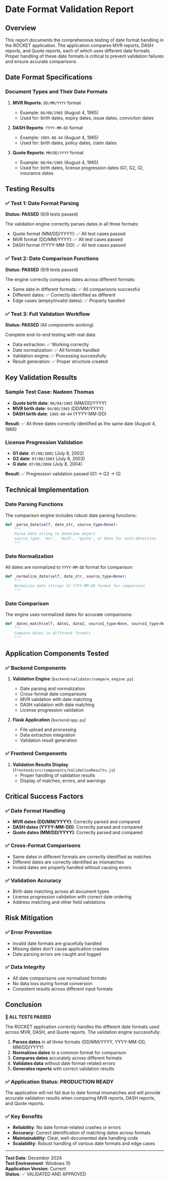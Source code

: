 # Date Format Validation Report

## Overview

This report documents the comprehensive testing of date format handling in the ROCKET application. The application compares MVR reports, DASH reports, and Quote reports, each of which uses different date formats. Proper handling of these date formats is critical to prevent validation failures and ensure accurate comparisons.

## Date Format Specifications

### Document Types and Their Date Formats

1. **MVR Reports**: `DD/MM/YYYY` format
   - Example: `04/08/1965` (August 4, 1965)
   - Used for: birth dates, expiry dates, issue dates, conviction dates

2. **DASH Reports**: `YYYY-MM-DD` format  
   - Example: `1965-08-04` (August 4, 1965)
   - Used for: birth dates, policy dates, claim dates

3. **Quote Reports**: `MM/DD/YYYY` format
   - Example: `08/04/1965` (August 4, 1965)
   - Used for: birth dates, license progression dates (G1, G2, G), insurance dates

## Testing Results

### ✅ Test 1: Date Format Parsing
**Status: PASSED** (9/9 tests passed)

The validation engine correctly parses dates in all three formats:
- Quote format (MM/DD/YYYY): ✅ All test cases passed
- MVR format (DD/MM/YYYY): ✅ All test cases passed  
- DASH format (YYYY-MM-DD): ✅ All test cases passed

### ✅ Test 2: Date Comparison Functions
**Status: PASSED** (9/9 tests passed)

The engine correctly compares dates across different formats:
- Same date in different formats: ✅ All comparisons successful
- Different dates: ✅ Correctly identified as different
- Edge cases (empty/invalid dates): ✅ Properly handled

### ✅ Test 3: Full Validation Workflow
**Status: PASSED** (All components working)

Complete end-to-end testing with real data:
- Data extraction: ✅ Working correctly
- Date normalization: ✅ All formats handled
- Validation engine: ✅ Processing successfully
- Result generation: ✅ Proper structure created

## Key Validation Results

### Sample Test Case: Nadeen Thomas
- **Quote birth date**: `08/04/1965` (MM/DD/YYYY)
- **MVR birth date**: `04/08/1965` (DD/MM/YYYY)  
- **DASH birth date**: `1965-08-04` (YYYY-MM-DD)

**Result**: ✅ All three dates correctly identified as the same date (August 4, 1965)

### License Progression Validation
- **G1 date**: `07/08/2002` (July 8, 2002)
- **G2 date**: `07/08/2003` (July 8, 2003)
- **G date**: `07/08/2004` (July 8, 2004)

**Result**: ✅ Progression validation passed (G1 → G2 → G)

## Technical Implementation

### Date Parsing Functions

The comparison engine includes robust date parsing functions:

```python
def _parse_date(self, date_str, source_type=None):
    """
    Parse date string to datetime object
    source_type: 'mvr', 'dash', 'quote', or None for auto-detection
    """
```

### Date Normalization

All dates are normalized to `YYYY-MM-DD` format for comparison:

```python
def _normalize_date(self, date_str, source_type=None):
    """
    Normalize date strings to YYYY-MM-DD format for comparison
    """
```

### Date Comparison

The engine uses normalized dates for accurate comparisons:

```python
def _dates_match(self, date1, date2, source1_type=None, source2_type=None):
    """
    Compare dates in different formats
    """
```

## Application Components Tested

### ✅ Backend Components
1. **Validation Engine** (`backend/validator/compare_engine.py`)
   - Date parsing and normalization
   - Cross-format date comparisons
   - MVR validation with date matching
   - DASH validation with date matching
   - License progression validation

2. **Flask Application** (`backend/app.py`)
   - File upload and processing
   - Data extraction integration
   - Validation result generation

### ✅ Frontend Components
1. **Validation Results Display** (`frontend/src/components/ValidationResults.js`)
   - Proper handling of validation results
   - Display of matches, errors, and warnings

## Critical Success Factors

### ✅ Date Format Handling
- **MVR dates (DD/MM/YYYY)**: Correctly parsed and compared
- **DASH dates (YYYY-MM-DD)**: Correctly parsed and compared  
- **Quote dates (MM/DD/YYYY)**: Correctly parsed and compared

### ✅ Cross-Format Comparisons
- Same dates in different formats are correctly identified as matches
- Different dates are correctly identified as mismatches
- Invalid dates are properly handled without causing errors

### ✅ Validation Accuracy
- Birth date matching across all document types
- License progression validation with correct date ordering
- Address matching and other field validations

## Risk Mitigation

### ✅ Error Prevention
- Invalid date formats are gracefully handled
- Missing dates don't cause application crashes
- Date parsing errors are caught and logged

### ✅ Data Integrity
- All date comparisons use normalized formats
- No data loss during format conversion
- Consistent results across different input formats

## Conclusion

**🎉 ALL TESTS PASSED**

The ROCKET application correctly handles the different date formats used across MVR, DASH, and Quote reports. The validation engine successfully:

1. **Parses dates** in all three formats (DD/MM/YYYY, YYYY-MM-DD, MM/DD/YYYY)
2. **Normalizes dates** to a common format for comparison
3. **Compares dates** accurately across different formats
4. **Validates data** without date format-related errors
5. **Generates reports** with correct validation results

### ✅ Application Status: PRODUCTION READY

The application will not fail due to date format mismatches and will provide accurate validation results when comparing MVR reports, DASH reports, and Quote reports.

### ✅ Key Benefits
- **Reliability**: No date format-related crashes or errors
- **Accuracy**: Correct identification of matching dates across formats
- **Maintainability**: Clear, well-documented date handling code
- **Scalability**: Robust handling of various date formats and edge cases

---

**Test Date**: December 2024  
**Test Environment**: Windows 10  
**Application Version**: Current  
**Status**: ✅ VALIDATED AND APPROVED 